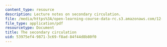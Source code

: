 ```yaml
---
content_type: resource
description: Lecture notes on secondary circulation.
file: /media/https%3A/open-learning-course-data-rc.s3.amazonaws.com/12-803-quasi-balanced-circulations-in-oceans-and-atmospheres-fall-2009/53975ef498713c69f8ad84f44d8b80f0_MIT12_803F09_lec14.pdf
file_type: application/pdf
resourcetype: Document
title: The secondary circulation
uid: 53975ef4-9871-3c69-f8ad-84f44d8b80f0
---
```

